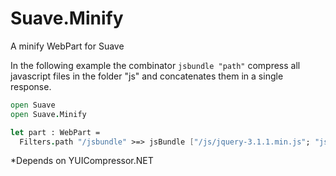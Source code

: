 # Suave.Minify
A minify WebPart for Suave

In the following example the combinator `jsbundle "path"` compress all javascript files in the folder "js" and concatenates them in a single response.

```fsharp
open Suave
open Suave.Minify

let part : WebPart =
  Filters.path "/jsbundle" >=> jsBundle ["/js/jquery-3.1.1.min.js"; "js/chess.js"; "js/app.js"]
```

*Depends on YUICompressor.NET
